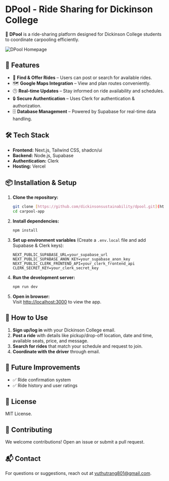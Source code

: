 # **DPool - Ride Sharing for Dickinson College**  
🚗 **DPool** is a ride-sharing platform designed for Dickinson College students to coordinate carpooling efficiently.

![DPool Homepage](assets/dpool-homepage.png)

## **🚀 Features**
- 📍 **Find & Offer Rides** – Users can post or search for available rides.
- 🗺️ **Google Maps Integration** – View and plan routes conveniently.
- 🕒 **Real-time Updates** – Stay informed on ride availability and schedules.
- 🔒 **Secure Authentication** – Uses Clerk for authentication & authorization.
- 🗄️ **Database Management** – Powered by Supabase for real-time data handling.

## **🛠️ Tech Stack**
- **Frontend:** Next.js, Tailwind CSS, shadcn/ui  
- **Backend:** Node.js, Supabase  
- **Authentication:** Clerk  
- **Hosting:** Vercel  

## **📦 Installation & Setup**
1. **Clone the repository:**
   ```bash
   git clone [https://github.com/dickinsonsustainability/dpool.git](https://github.com/dickinsonsustainability/dpool.git)
   cd carpool-app
   ```
2. **Install dependencies:**
   ```bash
   npm install
   ```
3. **Set up environment variables** (Create a `.env.local` file and add Supabase & Clerk keys):
   ```
   NEXT_PUBLIC_SUPABASE_URL=your_supabase_url
   NEXT_PUBLIC_SUPABASE_ANON_KEY=your_supabase_anon_key
   NEXT_PUBLIC_CLERK_FRONTEND_API=your_clerk_frontend_api
   CLERK_SECRET_KEY=your_clerk_secret_key
   ```
4. **Run the development server:**
   ```bash
   npm run dev
   ```
5. **Open in browser:**  
   Visit [http://localhost:3000](http://localhost:3000) to view the app.

## **📝 How to Use**
1. **Sign up/log in** with your Dickinson College email.
2. **Post a ride** with details like pickup/drop-off location, date and time, available seats, price, and message.
3. **Search for rides** that match your schedule and request to join.
4. **Coordinate with the driver** through email.

## **🔧 Future Improvements**
- ✅ Ride confirmation system    
- ✅ Ride history and user ratings  

## **📜 License**
MIT License.

## **🤝 Contributing**
We welcome contributions! Open an issue or submit a pull request.

## **📬 Contact**
For questions or suggestions, reach out at vuthutrang801@gmail.com.
